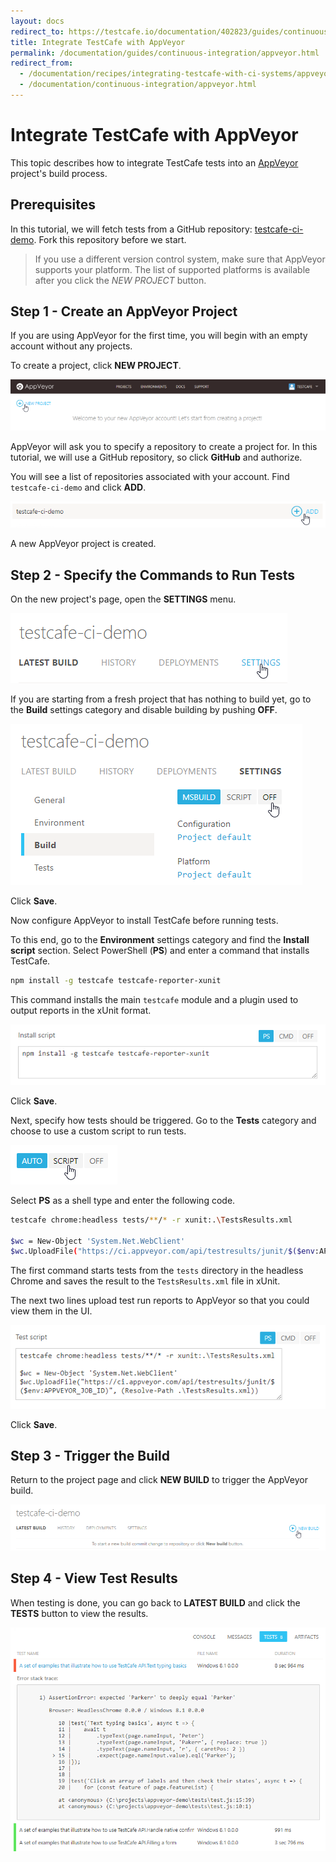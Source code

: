 ```yaml
---
layout: docs
redirect_to: https://testcafe.io/documentation/402823/guides/continuous-integration/appveyor
title: Integrate TestCafe with AppVeyor
permalink: /documentation/guides/continuous-integration/appveyor.html
redirect_from:
  - /documentation/recipes/integrating-testcafe-with-ci-systems/appveyor.html
  - /documentation/continuous-integration/appveyor.html
---
```

# Integrate TestCafe with AppVeyor

This topic describes how to integrate TestCafe tests into an [AppVeyor](https://www.appveyor.com/) project's build process.

## Prerequisites

In this tutorial, we will fetch tests from a GitHub repository: [testcafe-ci-demo](https://github.com/DevExpress-Examples/testcafe-ci-demo). Fork this repository before we start.

> If you use a different version control system, make sure that AppVeyor supports your platform.
> The list of supported platforms is available after you click the *NEW PROJECT* button.

## Step 1 - Create an AppVeyor Project

If you are using AppVeyor for the first time, you will begin with an empty account without any projects.

To create a project, click **NEW PROJECT**.

![Creating a new project](../../../images/appveyor/new-project.png)

AppVeyor will ask you to specify a repository to create a project for. In this tutorial, we will use a GitHub repository, so click **GitHub** and authorize.

You will see a list of repositories associated with your account. Find `testcafe-ci-demo` and click **ADD**.

![Adding a GitHub project](../../../images/appveyor/add-project.png)

A new AppVeyor project is created.

## Step 2 - Specify the Commands to Run Tests

On the new project's page, open the **SETTINGS** menu.

![Open the Settings Menu](../../../images/appveyor/open-settings.png)

If you are starting from a fresh project that has nothing to build yet, go to the **Build** settings category and disable building by pushing **OFF**.

![Disable building](../../../images/appveyor/disable-build.png)

Click **Save**.

Now configure AppVeyor to install TestCafe before running tests.

To this end, go to the **Environment** settings category and find the **Install script** section. Select PowerShell (**PS**) and enter a command that installs TestCafe.

```sh
npm install -g testcafe testcafe-reporter-xunit
```

This command installs the main `testcafe` module and a plugin used to output reports in the xUnit format.

![Install TestCafe](../../../images/appveyor/add-install-script.png)

Click **Save**.

Next, specify how tests should be triggered. Go to the **Tests** category and choose to use a custom script to run tests.

![Choose to use a script to run tests](../../../images/appveyor/choose-to-use-script.png)

Select **PS** as a shell type and enter the following code.

```sh
testcafe chrome:headless tests/**/* -r xunit:.\TestsResults.xml

$wc = New-Object 'System.Net.WebClient'
$wc.UploadFile("https://ci.appveyor.com/api/testresults/junit/$($env:APPVEYOR_JOB_ID)", (Resolve-Path .\TestsResults.xml))
```

The first command starts tests from the `tests` directory in the headless Chrome and saves the result to the `TestsResults.xml` file in xUnit.

The next two lines upload test run reports to AppVeyor so that you could view them in the UI.

![Enter test run commands](../../../images/appveyor/enter-commands.png)

Click **Save**.

## Step 3 - Trigger the Build

Return to the project page and click **NEW BUILD** to trigger the AppVeyor build.

![Start a new build](../../../images/appveyor/trigger-build.png)

## Step 4 - View Test Results

When testing is done, you can go back to **LATEST BUILD** and click the **TESTS** button to view the results.

![Viewing Test Results](../../../images/appveyor/test-results.png)